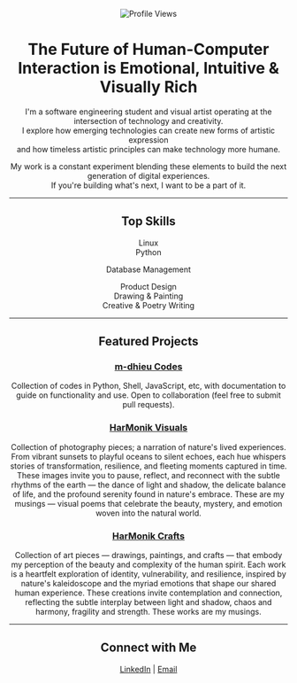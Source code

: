 <div align="center">

![Profile Views](https://komarev.com/ghpvcounter/?username=m-dhieu)

# The Future of Human-Computer Interaction is Emotional, Intuitive & Visually Rich

I'm a software engineering student and visual artist operating at the intersection of technology and creativity.  
I explore how emerging technologies can create new forms of artistic expression  
and how timeless artistic principles can make technology more humane.

My work is a constant experiment blending these elements to build the next generation of digital experiences.  
If you're building what's next, I want to be a part of it.

---

## Top Skills

Linux  
Python

Database Management

Product Design  
Drawing & Painting  
Creative & Poetry Writing

---

## Featured Projects

### [m-dhieu Codes](https://github.com/m-dhieu?tab=repositories)  
Collection of codes in Python, Shell, JavaScript, etc, with documentation to guide on functionality and use. Open to collaboration (feel free to submit pull requests).

### [HarMonik Visuals](https://harmonikcollective.pixieset.com/harmonikvisuals)  
Collection of photography pieces; a narration of nature's lived experiences. From vibrant sunsets to playful oceans to silent echoes, each hue whispers stories of transformation, resilience, and fleeting moments captured in time. These images invite you to pause, reflect, and reconnect with the subtle rhythms of the earth — the dance of light and shadow, the delicate balance of life, and the profound serenity found in nature's embrace. These are my musings — visual poems that celebrate the beauty, mystery, and emotion woven into the natural world.

### [HarMonik Crafts](https://harmonikcollective.pixieset.com/harmonikcrafts)  
Collection of art pieces — drawings, paintings, and crafts — that embody my perception of the beauty and complexity of the human spirit. Each work is a heartfelt exploration of identity, vulnerability, and resilience, inspired by nature's kaleidoscope and the myriad emotions that shape our shared human experience. These creations invite contemplation and connection, reflecting the subtle interplay between light and shadow, chaos and harmony, fragility and strength. These works are my musings.

---

## Connect with Me  

[LinkedIn](https://linkedin.com/in/monica-dhieu) | [Email](mailto:m.dhieu@alustudent.com)

</div>
